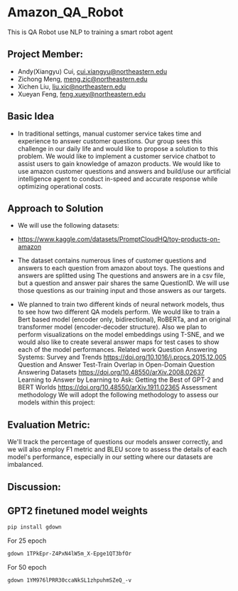 # Amazon_QA_Robot
This is QA Robot use NLP to training a smart robot agent

## Project Member:
- Andy(Xiangyu) Cui, cui.xiangyu@northeastern.edu
- Zichong Meng, meng.zic@northeastern.edu
- Xichen Liu, liu.xic@northeastern.edu
- Xueyan Feng, feng.xuey@northeastern.edu

## Basic Idea
- In traditional settings, manual customer service takes time and experience to answer customer questions. Our group sees this challenge in our daily life and would like to propose a solution to   this problem. We would like to implement a customer service chatbot to assist users to gain knowledge of amazon products. We would like to use amazon customer questions and answers and           build/use our artificial intelligence agent to conduct in-speed and accurate response while optimizing operational costs.

## Approach to Solution
- We will use the following datasets:
- https://www.kaggle.com/datasets/PromptCloudHQ/toy-products-on-amazon

- The dataset contains numerous lines of customer questions and answers to each question from amazon about toys. The questions and answers are splitted using  The questions and answers are in a csv file, but a question and answer pair shares the same QuestionID. We will use those questions as our training input and those answers as our targets. 

- We planned to train two different kinds of neural network models, thus to see how two different QA models perform. We would like to train a Bert based model (encoder only, bidirectional), RoBERTa, and an original transformer model (encoder-decoder structure).
Also we plan to perform visualizations on the model embeddings using T-SNE, and we would also like to create several answer maps for test cases to show each of the model performances.
Related work
Question Answering Systems: Survey and Trends
https://doi.org/10.1016/j.procs.2015.12.005
Question and Answer Test-Train Overlap in Open-Domain Question Answering Datasets
https://doi.org/10.48550/arXiv.2008.02637
Learning to Answer by Learning to Ask: Getting the Best of GPT-2 and BERT Worlds
https://doi.org/10.48550/arXiv.1911.02365
Assessment methodology
We will adopt the following methodology to assess our models within this project:

## Evaluation Metric:
We'll track the percentage of questions our models answer correctly, and we will also employ F1 metric and BLEU score to assess the details of each model's performance, especially in our setting where our datasets are imbalanced.

## Discussion:

## GPT2 finetuned model weights
```bash
pip install gdown
```
For 25 epoch
```bash
gdown 1TPkEpr-Z4PxN4lW5m_X-Epge1QT3bfOr
```
For 50 epoch
```bash
gdown 1YM976lPRR30ccaNkSL1zhpuhmSZeQ_-v
```
